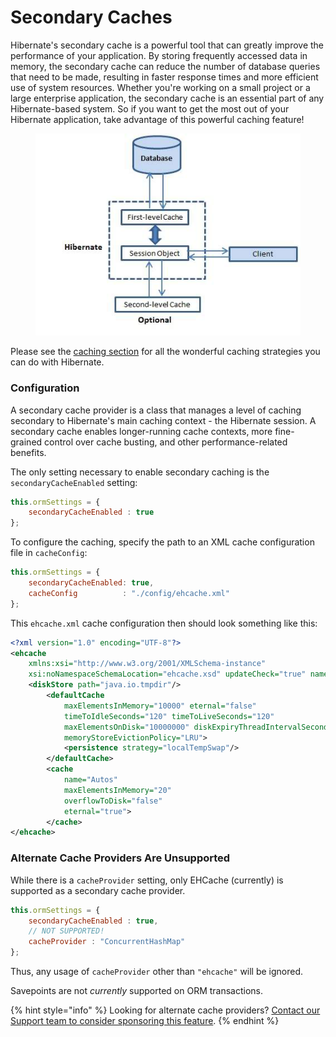 # Secondary Caches

Hibernate's secondary cache is a powerful tool that can greatly improve the performance of your application. By storing frequently accessed data in memory, the secondary cache can reduce the number of database queries that need to be made, resulting in faster response times and more efficient use of system resources. Whether you're working on a small project or a large enterprise application, the secondary cache is an essential part of any Hibernate-based system. So if you want to get the most out of your Hibernate application, take advantage of this powerful caching feature! &#x20;

<figure><img src="../../.gitbook/assets/image.png" alt=""><figcaption></figcaption></figure>

Please see the [caching section](../../usage/caching.md) for all the wonderful caching strategies you can do with Hibernate.

### Configuration

A secondary cache provider is a class that manages a level of caching secondary to Hibernate's main caching context - the Hibernate session. A secondary cache enables longer-running cache contexts, more fine-grained control over cache busting, and other performance-related benefits.

The only setting necessary to enable secondary caching is the `secondaryCacheEnabled` setting:

```js
this.ormSettings = {
    secondaryCacheEnabled : true
};
```

To configure the caching, specify the path to an XML cache configuration file in `cacheConfig`:

```js
this.ormSettings = {
    secondaryCacheEnabled: true,
    cacheConfig          : "./config/ehcache.xml"
};
```

This `ehcache.xml` cache configuration then should look something like this:

```xml
<?xml version="1.0" encoding="UTF-8"?>
<ehcache
    xmlns:xsi="http://www.w3.org/2001/XMLSchema-instance"
    xsi:noNamespaceSchemaLocation="ehcache.xsd" updateCheck="true" name="default">
    <diskStore path="java.io.tmpdir"/>
        <defaultCache
            maxElementsInMemory="10000" eternal="false"
            timeToIdleSeconds="120" timeToLiveSeconds="120"
            maxElementsOnDisk="10000000" diskExpiryThreadIntervalSeconds="120"
            memoryStoreEvictionPolicy="LRU">
            <persistence strategy="localTempSwap"/>
        </defaultCache>
        <cache
            name="Autos"
            maxElementsInMemory="20"
            overflowToDisk="false"
            eternal="true">
        </cache>
</ehcache>
```

### Alternate Cache Providers Are Unsupported

While there is a `cacheProvider` setting, only EHCache (currently) is supported as a secondary cache provider.

```js
this.ormSettings = {
    secondaryCacheEnabled : true,
    // NOT SUPPORTED!
    cacheProvider : "ConcurrentHashMap"
};
```

Thus, any usage of `cacheProvider` other than `"ehcache"` will be ignored.

Savepoints are not *currently* supported on ORM transactions.

{% hint style="info" %}
Looking for alternate cache providers? [Contact our Support team to consider sponsoring this feature](https://www.ortussolutions.com/products/orm-extension#support).
{% endhint %}